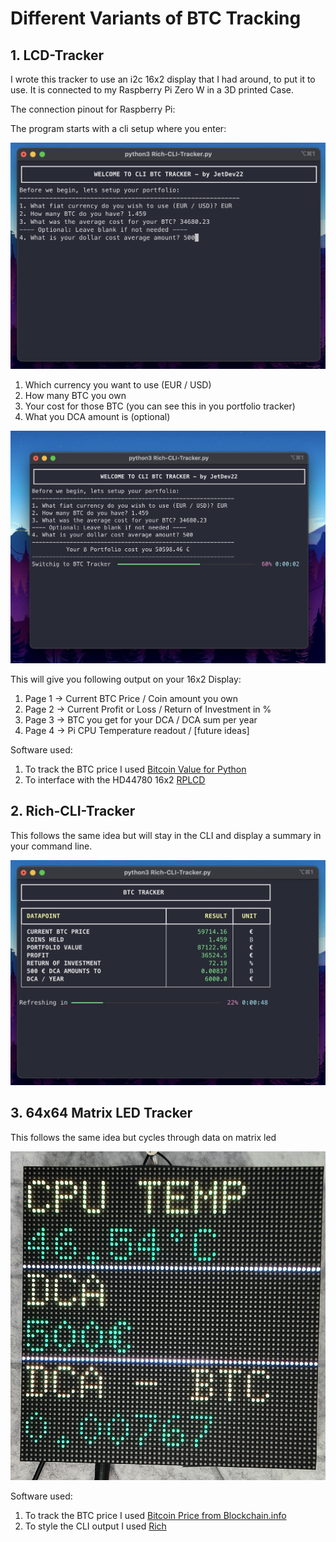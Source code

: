 # Different Variants of BTC Tracking
## 1. LCD-Tracker

I wrote this tracker to use an i2c 16x2 display that I had around, to put it to use. It is connected to my Raspberry Pi Zero W in a 3D printed Case. 

The connection pinout for Raspberry Pi:

The program starts with a cli setup where you enter:

<img src="setup.png" width=600px />

1. Which currency you want to use (EUR / USD)
2. How many BTC you own
3. Your cost for those BTC (you can see this in you portfolio tracker)
4. What you DCA amount is (optional)


<img src="setup2.png" width=600px />

This will give you following output on your 16x2 Display:
1. Page 1 -> Current BTC Price / Coin amount you own
2. Page 2 -> Current Profit or Loss / Return of Investment in %
3. Page 3 -> BTC you get for your DCA / DCA sum per year
4. Page 4 -> Pi CPU Temperature readout / [future ideas]

Software used:
1. To track the BTC price I used [Bitcoin Value for Python](https://github.com/dewittethomas/bitcoin-value)
2. To interface with the HD44780 16x2 [RPLCD](https://github.com/dbrgn/RPLCD?tab=readme-ov-file)

## 2. Rich-CLI-Tracker

This follows the same idea but will stay in the CLI and display a summary in your command line. 

<img src="summary.png" width=600px />

## 3. 64x64 Matrix LED Tracker

This follows the same idea but cycles through data on matrix led

<img src="matrix.png" width=600px />

Software used:

1. To track the BTC price I used [Bitcoin Price from Blockchain.info](https://blockchain.info/ticker)
2. To style the CLI output I used [Rich](https://github.com/Textualize/rich)
